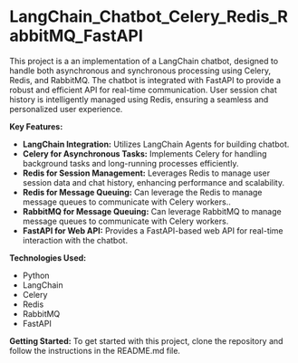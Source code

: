 # LangChain_Chatbot_Celery_Redis_RabbitMQ_FastAPI

This project is a an implementation of a LangChain chatbot, designed to handle both asynchronous and synchronous processing using Celery, Redis, and RabbitMQ. The chatbot is integrated with FastAPI to provide a robust and efficient API for real-time communication. User session chat history is intelligently managed using Redis, ensuring a seamless and personalized user experience.

**Key Features:**
- **LangChain Integration:** Utilizes LangChain Agents for building chatbot.
- **Celery for Asynchronous Tasks:** Implements Celery for handling background tasks and long-running processes efficiently.
- **Redis for Session Management:** Leverages Redis to manage user session data and chat history, enhancing performance and scalability.
- **Redis for Message Queuing:** Can leverage the Redis to manage message queues to communicate with Celery workers..
- **RabbitMQ for Message Queuing:** Can leverage RabbitMQ to manage message queues to communicate with Celery workers.
- **FastAPI for Web API:** Provides a FastAPI-based web API for real-time interaction with the chatbot.

**Technologies Used:**
- Python
- LangChain
- Celery
- Redis
- RabbitMQ
- FastAPI

**Getting Started:**
To get started with this project, clone the repository and follow the instructions in the README.md file.
